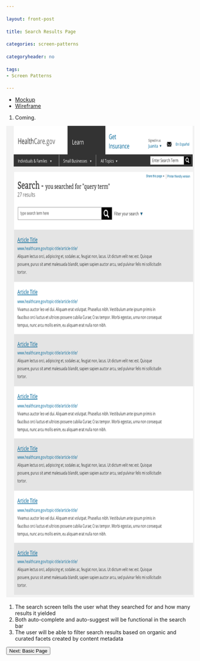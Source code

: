 ```yaml
---

layout: front-post

title: Search Results Page

categories: screen-patterns

categoryheader: no

tags:
- Screen Patterns

--- 
```


<ul class="nav nav-tabs">
<li><a data-toggle="tab" href="#tab1">Mockup</a></li>
<li class="active"><a data-toggle="tab" href="#tab2">Wireframe</a></li>
</ul>
<div class="tab-content">
<div id="tab1" class="tab-pane ">
<ol class="rounded-list">
<li><a><span>Coming.</span></a></li>
</ol>
</div>
<div id="tab2" class="tab-pane active">
<p><a href="../../images/Learn____SERP.png"><img width="962" height="1262" src="../../images/Learn____SERP.png" alt="Learn___Collections_Page__Desktop" class="alignnone  wp-image-1316"></a></p>
<ol class="rounded-list">
<li><a><span>The search screen tells the user what they searched for and how many results it yielded</span></a></li>
<li><a><span>Both auto-complete and auto-suggest will be functional in the search bar<br>
</span></a></li>
<li><a><span>The user will be able to filter search results based on organic and curated facets created by content metadata</span></a></li>
</ol>
</div>
</div>
<p><a href="/screen-patterns/basic-page/" title="Homepage"><button type="button" class="btn">Next: Basic Page</button></a></p>
